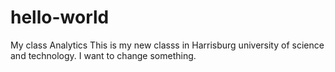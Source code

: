 # hello-world
My class   Analytics
This is my new classs in Harrisburg university of science and technology. I want to change something.
